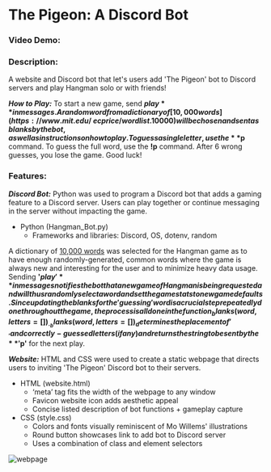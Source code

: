 # The Pigeon: A Discord Bot
### Video Demo:  <URL HERE>
### Description:

A website and Discord bot that let's users add 'The Pigeon' bot to Discord servers and play Hangman solo or with friends!

***How to Play:***
To start a new game, send **$play** in messages. A random word from a dictionary of [10,000 words](https://www.mit.edu/~ecprice/wordlist.10000) will be chosen and sent as blanks by the bot, as well as instructions on how to play. To guess a single letter, use the **$p** command. To guess the full word, use the **!p** command. After 6 wrong guesses, you lose the game. Good luck!

### Features:
***Discord Bot:***
Python was used to program a Discord bot that adds a gaming feature to a Discord server. Users can play together or continue messaging in the server without impacting the game.
 - Python (Hangman_Bot.py)
    - Frameworks and libraries: Discord, OS, dotenv, random

 A dictionary of [10,000 words](https://www.mit.edu/~ecprice/wordlist.10000) was selected for the Hangman game as to have enough randomly-generated, common words where the game is always new and interesting for the user and to minimize heavy data usage. Sending **'$play'** in messages notifies the bot that a new game of Hangman is being requested and will thus randomly select a word and set the game stats to new game defaults. Since updating the blanks for the 'guessing' word is a crucial step repeatedly done throughout the game, the process is all done in the function _blanks(word, letters=[ ])_. _blanks(word, letters=[ ])_ determines the placement of '_' and correctly-guessed letters (if any) and returns the string to be sent by the **'$p'** for the next play. 
 
 
***Website:***
 HTML and CSS were used to create a static webpage that directs users to inviting 'The Pigeon' Discord bot to their servers.
  - HTML (website.html)
    - ‘meta’ tag fits the width of the webpage to any window
    - Favicon website icon adds aesthetic appeal
    - Concise listed description of bot functions + gameplay capture
  - CSS (style.css)
    - Colors and fonts visually reminiscent of Mo Willems' illustrations
    - Round button showcases link to add bot to Discord server
    - Uses a combination of class and element selectors
  
  ![webpage](https://user-images.githubusercontent.com/64821190/147793644-3bcfeef3-daac-4b36-9fa3-eb75ff4d0316.PNG)
  
